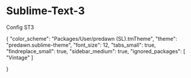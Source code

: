 Sublime-Text-3
==============

Config ST3


{
	"color_scheme": "Packages/User/predawn (SL).tmTheme",
	"theme": "predawn.sublime-theme",
	"font_size": 12,
	"tabs_small": true,
	"findreplace_small": true,
	"sidebar_medium": true,
	"ignored_packages":
	[
		"Vintage"
	]
	
}
